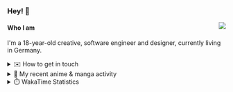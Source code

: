 ### Hey! 👋

[<img src="https://lanyard-profile-readme.vercel.app/api/228965621478588416" align="right">](https://discord.com/users/228965621478588416)

#### Who I am

I'm a 18-year-old creative, software engineer and designer, currently living in Germany.

<details>
  <summary>✉️ How to get in touch</summary>
  
> Sorted by how quickly you can expect a reply
- [Hit me up on Discord](https://discord.com/users/228965621478588416)
- [Hit me up on Twitter](https://twitter.com/cruggdev)
- [Send me a mail](mailto:me@crg.sh)
</details>


<details>
  <summary>🌸 My recent anime & manga activity</summary>
  
<!-- ANILIST_ACTIVITY:start -->

-   📺 Rewatched 13 of [Rascal Does Not Dream of Bunny Girl Senpai](https://anilist.co/anime/101291) (13:04, 06 August 2024)
-   📺 Rewatched episode 12 of [Rascal Does Not Dream of Bunny Girl Senpai](https://anilist.co/anime/101291) (12:04, 06 August 2024)
-   📺 Plans to watch [Makeine: Too Many Losing Heroines!](https://anilist.co/anime/171457) (00:57, 06 August 2024)
-   📺 Watched episode 8 - 11 of [Rascal Does Not Dream of Bunny Girl Senpai](https://anilist.co/anime/101291) (21:16, 05 August 2024)
-   📺 Watched episode 5 of [Frieren: Beyond Journey’s End](https://anilist.co/anime/154587) (19:47, 04 August 2024)

<!-- ANILIST_ACTIVITY:end -->
</details>

<details>
  <summary>⏱️ WakaTime Statistics</summary>

<!--START_SECTION:waka-->

```txt
From: 29 July 2024 - To: 05 August 2024

Svelte     10 mins         ██████████████████▓░░░░░░   75.24 %
Markdown   2 mins          █████▒░░░░░░░░░░░░░░░░░░░   20.86 %
Other      0 secs          ▓░░░░░░░░░░░░░░░░░░░░░░░░   02.36 %
Text       0 secs          ▒░░░░░░░░░░░░░░░░░░░░░░░░   01.52 %
Bash       0 secs          ░░░░░░░░░░░░░░░░░░░░░░░░░   00.03 %
```

<!--END_SECTION:waka-->
</details>
